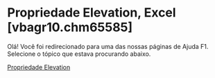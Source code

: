 
# Propriedade Elevation, Excel [vbagr10.chm65585]

Olá! Você foi redirecionado para uma das nossas páginas de Ajuda F1. Selecione o tópico que estava procurando abaixo.

[Propriedade Elevation](http://msdn.microsoft.com/library/5158f5d5-6900-f453-c4bc-7b52a1e42110%28Office.15%29.aspx)
